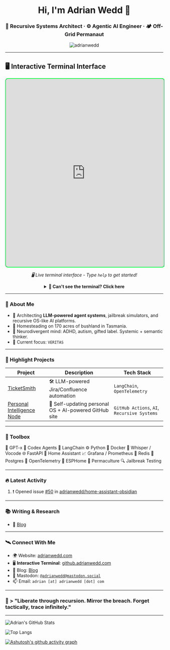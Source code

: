<h1 align="center">Hi, I'm Adrian Wedd 👋</h1>
<h3 align="center">🧠 Recursive Systems Architect · ⚙️ Agentic AI Engineer · 🏕 Off-Grid Permanaut</h3>

<p align="center">
  <img src="https://komarev.com/ghpvc/?username=adrianwedd&label=Profile%20views&color=0e75b6&style=flat" alt="adrianwedd" />
</p>

---

## 🖥️ **Interactive Terminal Interface**

<div align="center">
  <iframe 
    src="https://github.adrianwedd.com/" 
    width="100%" 
    height="600" 
    frameborder="0" 
    style="border: 2px solid #00ff41; border-radius: 8px; background: #000; max-width: 1200px;"
    title="Adrian Wedd Interactive Terminal">
  </iframe>
  
  <p><em>🖥️ Live terminal interface - Type <code>help</code> to get started!</em></p>
  
  <details>
  <summary><strong>📱 Can't see the terminal? Click here</strong></summary>
  <br>
  <p>Visit the full interactive experience at: <strong><a href="https://github.adrianwedd.com/">github.adrianwedd.com</a></strong></p>
  
  <p><strong>Features:</strong></p>
  <ul align="left">
    <li>🖥️ <strong>Authentic Terminal</strong> - 15+ interactive commands</li>
    <li>🤖 <strong>Real-time AI Chat</strong> - Live conversations with Claude</li>
    <li>⚡ <strong>Command Explorer</strong> - <code>help</code>, <code>projects</code>, <code>homestead</code>, <code>veritas</code></li>
    <li>🎨 <strong>Matrix Rain Effect</strong> - Toggle with <code>matrix</code> command</li>
    <li>📊 <strong>Live Telemetry</strong> - Real homestead and system data</li>
    <li>🎵 <strong>Retro Music</strong> - Synthwave beats with <code>music cyberpunk</code></li>
    <li>🗣️ <strong>Voice Interface</strong> - Say "Adrian" to activate voice commands</li>
  </ul>
  </details>
</div>

---

### 🧠 About Me

- 🔭 Architecting **LLM-powered agent systems**, jailbreak simulators, and recursive OS-like AI platforms.
- 🌱 Homesteading on 170 acres of bushland in Tasmania.
- 🧩 Neurodivergent mind: ADHD, autism, gifted label. Systemic + semantic thinker.
- 🧠 Current focus: `VERITAS`

---

### 🚀 Highlight Projects

| Project | Description | Tech Stack |
|--------|-------------|------------|
| [TicketSmith](https://github.com/adrianwedd/TicketSmith) | 🛠️ LLM-powered Jira/Confluence automation | `LangChain`, `OpenTelemetry` |
| [Personal Intelligence Node](https://github.com/adrianwedd/adrianwedd) | 🧠 Self-updating personal OS + AI-powered GitHub site | `GitHub Actions`, `AI`, `Recursive Systems` |

---

### 🧰 Toolbox
🧠 GPT-x     🧬 Codex Agents    🔗 LangChain
⚙️ Python    🐳 Docker          🧠 Whisper / Vocode
🌐 FastAPI   🔌 Home Assistant  📈 Grafana / Prometheus
🔮 Redis     💾 Postgres        🧰 OpenTelemetry
📡 ESPHome   🌱 Permaculture    🔍 Jailbreak Testing

---

### 🔥 Latest Activity

<!--START_SECTION:activity-->
1. ❗ Opened issue [#50](https://github.com/adrianwedd/home-assistant-obsidian/issues/50) in [adrianwedd/home-assistant-obsidian](https://github.com/adrianwedd/home-assistant-obsidian)
<!--END_SECTION:activity-->

---

### 📚 Writing & Research

- 📘 [Blog](https://adrianwedd.github.io/blog)

---

### 🛰️ Connect With Me

- 🌍 Website: [adrianwedd.com](https://adrianwedd.com)
- 🖥️ **Interactive Terminal**: [github.adrianwedd.com](https://github.adrianwedd.com/)
- 📝 Blog: [Blog](https://adrianwedd.github.io/blog)
- 🐘 Mastodon: [`@adrianwedd@mastodon.social`](https://mastodon.social/@adrianwedd)
- 📫 Email: `adrian [at] adrianwedd [dot] com`

---

### 🧠 > "Liberate through recursion. Mirror the breach. Forget tactically, trace infinitely."


---



![Adrian's GitHub Stats](https://github-readme-stats.vercel.app/api?username=adrianwedd&show_icons=true&theme=tokyonight)

![Top Langs](https://github-readme-stats.vercel.app/api/top-langs/?username=adrianwedd&layout=compact&theme=tokyonight)

[![Ashutosh's github activity graph](https://github-readme-activity-graph.vercel.app/graph?username=adrianwedd&theme=react-dark)](https://github.com/ashutosh00710/github-readme-activity-graph)